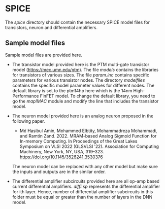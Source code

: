 # SPICE
The _spice_ directory should contain the necessary SPICE model files for transistors, neuron and differential amplifiers.

## Sample model files
Sample model files are provided here.
- The transistor model provided here is the PTM multi-gate transistor model (https://mec.umn.edu/ptm). The file _models_ contains the libraries for transistors of various sizes. The file _param.inc_ contains specific parameters for various transistor nodes. The directory _modelfiles_ contains the specific model parameter values for different nodes. The default library is set to the ptm14hp here which is the 14nm High-Performance FinFET model. To change the default library, you need to go the _mapIMAC_ module and modify the line that includes the transistor model.
- The neuron model provided here is an analog neuron proposed in the following paper.
  - Md Hasibul Amin, Mohammed Elbtity, Mohammadreza Mohammadi, and Ramtin Zand. 2022. MRAM-based Analog Sigmoid Function for In-memory Computing. In Proceedings of the Great Lakes Symposium on     VLSI 2022 (GLSVLSI '22). Association for Computing Machinery, New York, NY, USA, 319–323. https://doi.org/10.1145/3526241.3530376

  The neuron model can be replaced with any other model but make sure the inputs and outputs are in the similar order.
- The differential amplifier subcircuits provided here are all op-amp based current differential amplifiers. _diffi.sp_ represents the differential amplifier for ith layer. Hence, number of differential amplifier subcircuits in this folder must be equal or greater than the number of layers in the DNN model.
